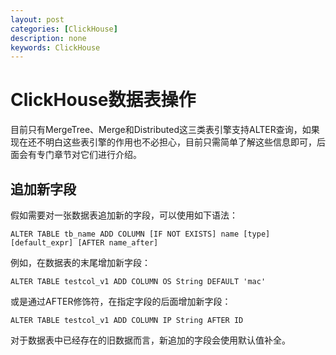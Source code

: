```yaml
---
layout: post
categories: [ClickHouse]
description: none
keywords: ClickHouse
---
```

# ClickHouse数据表操作
目前只有MergeTree、Merge和Distributed这三类表引擎支持ALTER查询，如果现在还不明白这些表引擎的作用也不必担心，目前只需简单了解这些信息即可，后面会有专门章节对它们进行介绍。

## 追加新字段
假如需要对一张数据表追加新的字段，可以使用如下语法：
```
ALTER TABLE tb_name ADD COLUMN [IF NOT EXISTS] name [type] [default_expr] [AFTER name_after]
```
例如，在数据表的末尾增加新字段：
```
ALTER TABLE testcol_v1 ADD COLUMN OS String DEFAULT 'mac'
```
或是通过AFTER修饰符，在指定字段的后面增加新字段：
```
ALTER TABLE testcol_v1 ADD COLUMN IP String AFTER ID
```
对于数据表中已经存在的旧数据而言，新追加的字段会使用默认值补全。